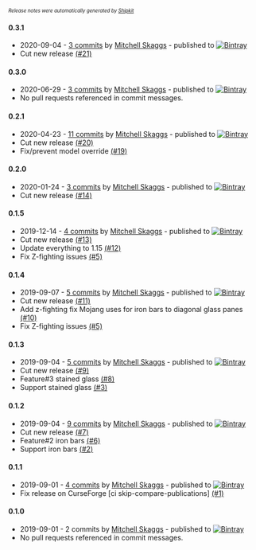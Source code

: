 <sup><sup>*Release notes were automatically generated by [Shipkit](http://shipkit.org/)*</sup></sup>

#### 0.3.1
 - 2020-09-04 - [3 commits](https://github.com/magneticflux-/fabric-diagonal-panes/compare/v0.3.0...v0.3.1) by [Mitchell Skaggs](https://github.com/magneticflux-) - published to [![Bintray](https://img.shields.io/badge/Bintray-0.3.1-green.svg)](https://bintray.com/magneticflux/maven/fabric-diagonal-panes/0.3.1)
 - Cut new release [(#21)](https://github.com/magneticflux-/fabric-diagonal-panes/pull/21)

#### 0.3.0
 - 2020-06-29 - [3 commits](https://github.com/magneticflux-/fabric-diagonal-panes/compare/v0.2.1...v0.3.0) by [Mitchell Skaggs](https://github.com/magneticflux-) - published to [![Bintray](https://img.shields.io/badge/Bintray-0.3.0-green.svg)](https://bintray.com/magneticflux/maven/fabric-diagonal-panes/0.3.0)
 - No pull requests referenced in commit messages.

#### 0.2.1
 - 2020-04-23 - [11 commits](https://github.com/magneticflux-/fabric-diagonal-panes/compare/v0.2.0...v0.2.1) by [Mitchell Skaggs](https://github.com/magneticflux-) - published to [![Bintray](https://img.shields.io/badge/Bintray-0.2.1-green.svg)](https://bintray.com/magneticflux/maven/fabric-diagonal-panes/0.2.1)
 - Cut new release [(#20)](https://github.com/magneticflux-/fabric-diagonal-panes/pull/20)
 - Fix/prevent model override [(#19)](https://github.com/magneticflux-/fabric-diagonal-panes/pull/19)

#### 0.2.0
 - 2020-01-24 - [3 commits](https://github.com/magneticflux-/fabric-diagonal-panes/compare/v0.1.5...v0.2.0) by [Mitchell Skaggs](https://github.com/magneticflux-) - published to [![Bintray](https://img.shields.io/badge/Bintray-0.2.0-green.svg)](https://bintray.com/magneticflux/maven/fabric-diagonal-panes/0.2.0)
 - Cut new release [(#14)](https://github.com/magneticflux-/fabric-diagonal-panes/pull/14)

#### 0.1.5
 - 2019-12-14 - [4 commits](https://github.com/magneticflux-/fabric-diagonal-panes/compare/v0.1.4...v0.1.5) by [Mitchell Skaggs](https://github.com/magneticflux-) - published to [![Bintray](https://img.shields.io/badge/Bintray-0.1.5-green.svg)](https://bintray.com/magneticflux/maven/fabric-diagonal-panes/0.1.5)
 - Cut new release [(#13)](https://github.com/magneticflux-/fabric-diagonal-panes/pull/13)
 - Update everything to 1.15 [(#12)](https://github.com/magneticflux-/fabric-diagonal-panes/pull/12)
 - Fix Z-fighting issues [(#5)](https://github.com/magneticflux-/fabric-diagonal-panes/issues/5)

#### 0.1.4
 - 2019-09-07 - [5 commits](https://github.com/magneticflux-/fabric-diagonal-panes/compare/v0.1.3...v0.1.4) by [Mitchell Skaggs](https://github.com/magneticflux-) - published to [![Bintray](https://img.shields.io/badge/Bintray-0.1.4-green.svg)](https://bintray.com/magneticflux/maven/fabric-diagonal-panes/0.1.4)
 - Cut new release [(#11)](https://github.com/magneticflux-/fabric-diagonal-panes/pull/11)
 - Add z-fighting fix Mojang uses for iron bars to diagonal glass panes [(#10)](https://github.com/magneticflux-/fabric-diagonal-panes/pull/10)
 - Fix Z-fighting issues [(#5)](https://github.com/magneticflux-/fabric-diagonal-panes/issues/5)

#### 0.1.3
 - 2019-09-04 - [5 commits](https://github.com/magneticflux-/fabric-diagonal-panes/compare/v0.1.2...v0.1.3) by [Mitchell Skaggs](https://github.com/magneticflux-) - published to [![Bintray](https://img.shields.io/badge/Bintray-0.1.3-green.svg)](https://bintray.com/magneticflux/maven/fabric-diagonal-panes/0.1.3)
 - Cut new release [(#9)](https://github.com/magneticflux-/fabric-diagonal-panes/pull/9)
 - Feature#3 stained glass [(#8)](https://github.com/magneticflux-/fabric-diagonal-panes/pull/8)
 - Support stained glass [(#3)](https://github.com/magneticflux-/fabric-diagonal-panes/issues/3)

#### 0.1.2
 - 2019-09-04 - [9 commits](https://github.com/magneticflux-/fabric-diagonal-panes/compare/v0.1.1...v0.1.2) by [Mitchell Skaggs](https://github.com/magneticflux-) - published to [![Bintray](https://img.shields.io/badge/Bintray-0.1.2-green.svg)](https://bintray.com/magneticflux/maven/fabric-diagonal-panes/0.1.2)
 - Cut new release [(#7)](https://github.com/magneticflux-/fabric-diagonal-panes/pull/7)
 - Feature#2 iron bars [(#6)](https://github.com/magneticflux-/fabric-diagonal-panes/pull/6)
 - Support iron bars [(#2)](https://github.com/magneticflux-/fabric-diagonal-panes/issues/2)

#### 0.1.1
 - 2019-09-01 - [4 commits](https://github.com/magneticflux-/fabric-diagonal-panes/compare/v0.1.0...v0.1.1) by [Mitchell Skaggs](https://github.com/magneticflux-) - published to [![Bintray](https://img.shields.io/badge/Bintray-0.1.1-green.svg)](https://bintray.com/magneticflux/maven/fabric-diagonal-panes/0.1.1)
 - Fix release on CurseForge [ci skip-compare-publications] [(#1)](https://github.com/magneticflux-/fabric-diagonal-panes/pull/1)

#### 0.1.0
 - 2019-09-01 - 2 commits by [Mitchell Skaggs](https://github.com/magneticflux-) - published to [![Bintray](https://img.shields.io/badge/Bintray-0.1.0-green.svg)](https://bintray.com/magneticflux/maven/fabric-diagonal-panes/0.1.0)
 - No pull requests referenced in commit messages.

